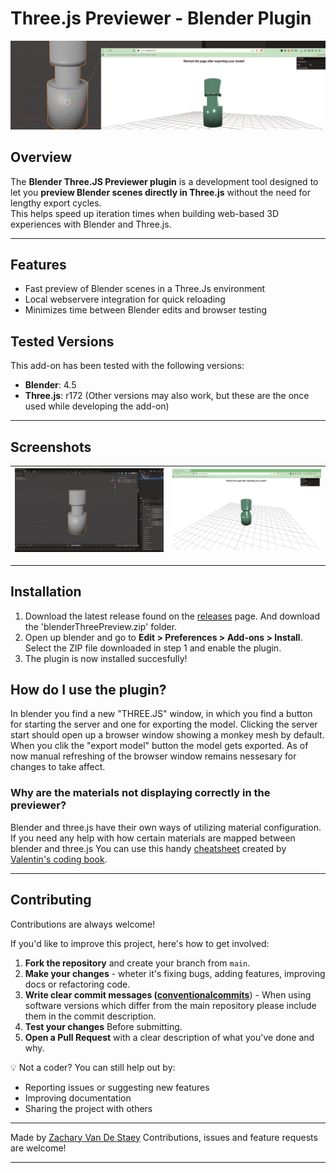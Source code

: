 # Three.js Previewer - Blender Plugin

![Blender THREE.JS Preview](.github/assets/header.png)

## Overview
The **Blender Three.JS Previewer plugin** is a development tool designed to let you **preview Blender scenes directly in Three.js** without the need for lengthy export cycles.  
This helps speed up iteration times when building web-based 3D experiences with Blender and Three.js.

---

## Features
- Fast preview of Blender scenes in a Three.Js environment
- Local webservere integration for quick reloading
- Minimizes time between Blender edits and browser testing

## Tested Versions
This add-on has been tested with the following versions:
- **Blender**: 4.5
- **Three.js**: r172
  (Other versions may also work, but these are the once used while developing the add-on)
---

## Screenshots

| ![Blender THREE.JS Preview](.github/assets/blender_interface.png) | ![Blender THREE.JS Preview](.github/assets/previewer.png) |
|------------------------------------------------------|----|

---
## Installation
1. Download the latest release found on the [releases](https://github.com/ZacharyPlayss/blender-three-js-preview/releases) page.
And download the 'blenderThreePreview.zip' folder.
2. Open up blender and go to **Edit > Preferences > Add-ons > Install**. Select the ZIP file downloaded in step 1 and enable the plugin.
3. The plugin is now installed succesfully!

## How do I use the plugin?
In blender you find a new "THREE.JS" window, in which you find a button for starting the server and one for exporting the model. 
Clicking the server start should open up a browser window showing a monkey mesh by default. When you clik the "export model" button the model gets exported. 
As of now manual refreshing of the browser window remains nessesary for changes to take affect.

### Why are the materials not displaying correctly in the previewer?

Blender and three.js have their own ways of utilizing material configuration. If you need any help with how certain materials are mapped between blender and three.js
You can use this handy [cheatsheet](https://cdn.pixel-capture.com/assets/images/blender_to_threejs_cheatsheet.png) created by [Valentin's coding book](https://www.youtube.com/@ValentinCoding).

---

## Contributing
Contributions are always welcome!

If you'd like to improve this project, here's how to get involved:
1. **Fork the repository** and create your branch from `main`.
2. **Make your changes** - wheter it's fixing bugs, adding features, improving docs or refactoring code.
3. **Write clear commit messages ([conventionalcommits](https://www.conventionalcommits.org/en/v1.0.0/)**) - When using software versions which differ from the main repository please include them in the commit description.
4. **Test your changes** Before submitting.
5. **Open a Pull Request** with a clear description of what you've done and why.

💡 Not a coder? 
You can still help out by:
- Reporting issues or suggesting new features
- Improving documentation
- Sharing the project with others

---

Made by [Zachary Van De Staey](https://github.com/ZacharyPlayss)
Contributions, issues and feature requests are welcome!

---
